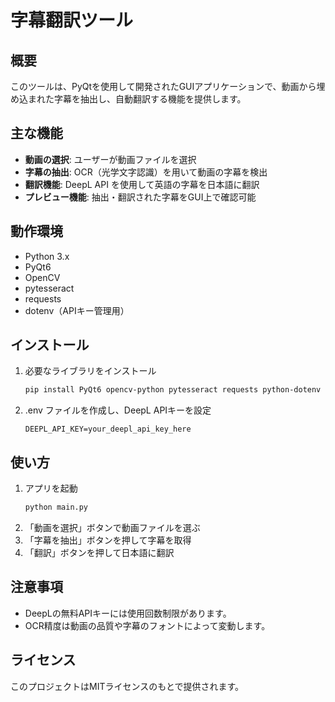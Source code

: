 # 字幕翻訳ツール

## 概要
このツールは、PyQtを使用して開発されたGUIアプリケーションで、動画から埋め込まれた字幕を抽出し、自動翻訳する機能を提供します。

## 主な機能
- **動画の選択**: ユーザーが動画ファイルを選択
- **字幕の抽出**: OCR（光学文字認識）を用いて動画の字幕を検出
- **翻訳機能**: DeepL API を使用して英語の字幕を日本語に翻訳
- **プレビュー機能**: 抽出・翻訳された字幕をGUI上で確認可能

## 動作環境
- Python 3.x
- PyQt6
- OpenCV
- pytesseract
- requests
- dotenv（APIキー管理用）

## インストール
1. 必要なライブラリをインストール
   ```sh
   pip install PyQt6 opencv-python pytesseract requests python-dotenv

2. .env ファイルを作成し、DeepL APIキーを設定
   ```plaintext
   DEEPL_API_KEY=your_deepl_api_key_here

## 使い方
1. アプリを起動
   ```sh
   python main.py

2. 「動画を選択」ボタンで動画ファイルを選ぶ
3. 「字幕を抽出」ボタンを押して字幕を取得
4. 「翻訳」ボタンを押して日本語に翻訳

## 注意事項
- DeepLの無料APIキーには使用回数制限があります。
- OCR精度は動画の品質や字幕のフォントによって変動します。

## ライセンス 
このプロジェクトはMITライセンスのもとで提供されます。



